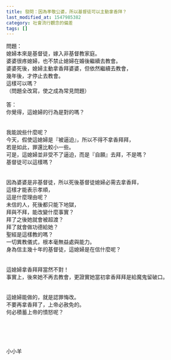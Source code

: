 ```yaml
---
title: 發問：因為孝敬公婆，所以基督徒可以主動拿香拜？
last_modified_at: 1547985382
category: 社會流行觀念的偏差
tags: []
---
```


<p>問題：<br/>媳婦本來是基督徒，嫁入非基督教家庭。<br/>婆婆很疼媳婦，也不禁止媳婦在婚後繼續去教會。<br/>婆婆死後，媳婦主動拿香拜婆婆，但依然繼續去教會，<br/>幾年後，才停止去教會。<br/>這樣可以嗎？<br/>（問題全改寫，使之成為常見問題）<br/><!--more--><br/>答：<br/>你覺得，這媳婦的行為是對的嗎？<br/> <br/><br/>我能說些什麼呢？<br/>今天，假使這媳婦是『被逼迫』，所以不得不拿香拜拜，<br/>若是如此，罪還比較小一些。<br/>可是，這媳婦並非受不了逼迫，而是『自願』去拜，不是嗎？<br/>基督徒可以這樣嗎？<br/> <br/><br/>因為婆婆是非基督徒，所以死後基督徒媳婦必需去拿香拜，<br/>這樣才能表示孝順，<br/>這是什麼理由呢？<br/>未信的人，死後都只能下地獄，<br/>拜與不拜，能改變什麼事實？<br/>拜了之後她就會被超渡？<br/>拜了就會做功德給她？<br/>聖經是這樣教的嗎？<br/>一切異教儀式，根本毫無益處與能力。<br/>身為信主幾十年的基督徒，這媳婦是在信什麼呢？<br/> <br/><br/>這媳婦拿香拜拜當然不對！<br/>事實上，後來她不再去教會，更證實她當初拿香拜拜是給魔鬼留破口。<br/> <br/><br/>這媳婦能做的，就是認罪悔改。<br/>不要再拿香拜了，上帝必赦免的。<br/>何必積蓄上帝的憤怒呢？<br/><br/><br/><br/><br/><br/>小小羊<br/><br/><br/><br/><br/>
</p>